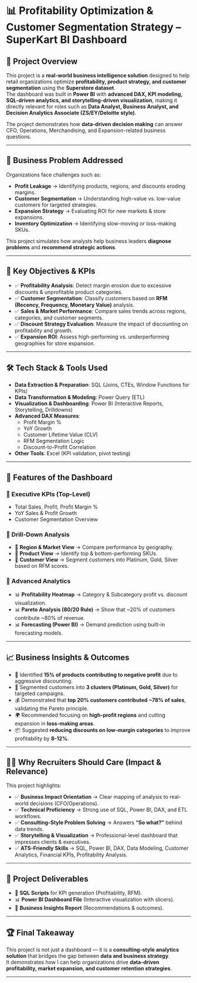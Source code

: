 # 📊 Profitability Optimization & Customer Segmentation Strategy – SuperKart BI Dashboard  

## 🚀 Project Overview  
This project is a **real-world business intelligence solution** designed to help retail organizations optimize **profitability, product strategy, and customer segmentation** using the **Superstore dataset**.  
The dashboard was built in **Power BI** with **advanced DAX, KPI modeling, SQL-driven analytics, and storytelling-driven visualization**, making it directly relevant for roles such as **Data Analyst, Business Analyst, and Decision Analytics Associate (ZS/EY/Deloitte style)**.  

The project demonstrates how **data-driven decision making** can answer CFO, Operations, Merchandising, and Expansion-related business questions.  

---

## 🏢 Business Problem Addressed  
Organizations face challenges such as:  
- **Profit Leakage** → Identifying products, regions, and discounts eroding margins.  
- **Customer Segmentation** → Understanding high-value vs. low-value customers for targeted strategies.  
- **Expansion Strategy** → Evaluating ROI for new markets & store expansions.  
- **Inventory Optimization** → Identifying slow-moving or loss-making SKUs.  

This project simulates how analysts help business leaders **diagnose problems** and **recommend strategic actions**.  

---

## 🎯 Key Objectives & KPIs  
- ✅ **Profitability Analysis**: Detect margin erosion due to excessive discounts & unprofitable product categories.  
- ✅ **Customer Segmentation**: Classify customers based on **RFM (Recency, Frequency, Monetary Value)** analysis.  
- ✅ **Sales & Market Performance**: Compare sales trends across regions, categories, and customer segments.  
- ✅ **Discount Strategy Evaluation**: Measure the impact of discounting on profitability and growth.  
- ✅ **Expansion ROI**: Assess high-performing vs. underperforming geographies for store expansion.  

---

## 🛠️ Tech Stack & Tools Used  
- **Data Extraction & Preparation**: SQL (Joins, CTEs, Window Functions for KPIs)  
- **Data Transformation & Modeling**: Power Query (ETL)  
- **Visualization & Dashboarding**: Power BI (Interactive Reports, Storytelling, Drilldowns)  
- **Advanced DAX Measures**:  
  - Profit Margin %  
  - YoY Growth  
  - Customer Lifetime Value (CLV)  
  - RFM Segmentation Logic  
  - Discount-to-Profit Correlation  
- **Other Tools**: Excel (KPI validation, pivot testing)  

---

## 📌 Features of the Dashboard  
### 🔹 Executive KPIs (Top-Level)  
- Total Sales, Profit, Profit Margin %  
- YoY Sales & Profit Growth  
- Customer Segmentation Overview  

### 🔹 Drill-Down Analysis  
- 📍 **Region & Market View** → Compare performance by geography.  
- 📍 **Product View** → Identify top & bottom-performing SKUs.  
- 📍 **Customer View** → Segment customers into Platinum, Gold, Silver based on RFM scores.  

### 🔹 Advanced Analytics  
- 📊 **Profitability Heatmap** → Category & Subcategory profit vs. discount visualization.  
- 📊 **Pareto Analysis (80/20 Rule)** → Show that ~20% of customers contribute ~80% of revenue.  
- 📊 **Forecasting (Power BI)** → Demand prediction using built-in forecasting models.  

---

## 📈 Business Insights & Outcomes  
- 🛑 Identified **15% of products contributing to negative profit** due to aggressive discounting.  
- 👥 Segmented customers into **3 clusters (Platinum, Gold, Silver)** for targeted campaigns.  
- 💰 Demonstrated that **top 20% customers contributed ~78% of sales**, validating the Pareto principle.  
- 🌍 Recommended focusing on **high-profit regions** and cutting expansion in **loss-making areas**.  
- 📦 Suggested **reducing discounts on low-margin categories** to improve profitability by **8-12%**.  

---

## 🧑‍💼 Why Recruiters Should Care (Impact & Relevance)  
This project highlights:  
- ✅ **Business Impact Orientation** → Clear mapping of analysis to real-world decisions (CFO/Operations).  
- ✅ **Technical Proficiency** → Strong use of SQL, Power BI, DAX, and ETL workflows.  
- ✅ **Consulting-Style Problem Solving** → Answers **“So what?”** behind data trends.  
- ✅ **Storytelling & Visualization** → Professional-level dashboard that impresses clients & executives.  
- ✅ **ATS-Friendly Skills** → SQL, Power BI, DAX, Data Modeling, Customer Analytics, Financial KPIs, Profitability Analysis.  

---

## 📂 Project Deliverables  
- 📑 **SQL Scripts** for KPI generation (Profitability, RFM).  
- 📊 **Power BI Dashboard File** (Interactive visualization with slicers).  
- 📘 **Business Insights Report** (Recommendations & outcomes).  

---

## 🏆 Final Takeaway  
This project is not just a dashboard — it is a **consulting-style analytics solution** that bridges the gap between **data and business strategy**.  
It demonstrates how I can help organizations drive **data-driven profitability, market expansion, and customer retention strategies**.  

---

